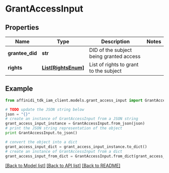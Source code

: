# GrantAccessInput

## Properties

| Name            | Type                                  | Description                             | Notes |
| --------------- | ------------------------------------- | --------------------------------------- | ----- |
| **grantee_did** | **str**                               | DID of the subject being granted access |
| **rights**      | [**List[RightsEnum]**](RightsEnum.md) | List of rights to grant to the subject  |

## Example

```python
from affinidi_tdk_iam_client.models.grant_access_input import GrantAccessInput

# TODO update the JSON string below
json = "{}"
# create an instance of GrantAccessInput from a JSON string
grant_access_input_instance = GrantAccessInput.from_json(json)
# print the JSON string representation of the object
print GrantAccessInput.to_json()

# convert the object into a dict
grant_access_input_dict = grant_access_input_instance.to_dict()
# create an instance of GrantAccessInput from a dict
grant_access_input_from_dict = GrantAccessInput.from_dict(grant_access_input_dict)
```

[[Back to Model list]](../README.md#documentation-for-models) [[Back to API list]](../README.md#documentation-for-api-endpoints) [[Back to README]](../README.md)
